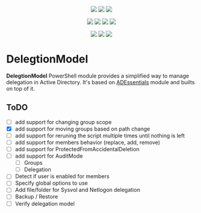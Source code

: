 ﻿<p align="center">
  <a href="https://www.powershellgallery.com/packages/DelegtionModel"><img src="https://img.shields.io/powershellgallery/v/DelegtionModel.svg"></a>
  <a href="https://www.powershellgallery.com/packages/DelegtionModel"><img src="https://img.shields.io/powershellgallery/vpre/DelegtionModel.svg?label=powershell%20gallery%20preview&colorB=yellow"></a>
  <a href="https://github.com/EvotecIT/DelegtionModel"><img src="https://img.shields.io/github/license/EvotecIT/DelegtionModel.svg"></a>
</p>

<p align="center">
  <a href="https://www.powershellgallery.com/packages/DelegtionModel"><img src="https://img.shields.io/powershellgallery/p/DelegtionModel.svg"></a>
  <a href="https://github.com/EvotecIT/DelegtionModel"><img src="https://img.shields.io/github/languages/top/evotecit/DelegtionModel.svg"></a>
  <a href="https://github.com/EvotecIT/DelegtionModel"><img src="https://img.shields.io/github/languages/code-size/evotecit/DelegtionModel.svg"></a>
  <a href="https://www.powershellgallery.com/packages/DelegtionModel"><img src="https://img.shields.io/powershellgallery/dt/DelegtionModel.svg"></a>
</p>

<p align="center">
  <a href="https://twitter.com/PrzemyslawKlys"><img src="https://img.shields.io/twitter/follow/PrzemyslawKlys.svg?label=Twitter%20%40PrzemyslawKlys&style=social"></a>
  <a href="https://evotec.xyz/hub"><img src="https://img.shields.io/badge/Blog-evotec.xyz-2A6496.svg"></a>
  <a href="https://www.linkedin.com/in/pklys"><img src="https://img.shields.io/badge/LinkedIn-pklys-0077B5.svg?logo=LinkedIn"></a>
</p>

# DelegtionModel

**DelegtionModel** PowerShell module provides a simplified way to manage delegation in Active Directory. It's based on [ADEssentials](https://github.com/EvotecIT/ADEssentials) module and builts on top of it.

## ToDO

- [ ] add support for changing group scope
- [x] add support for moving groups based on path change
- [ ] add support for reruning the script multiple times until nothing is left
- [ ] add support for members behavior (replace, add, remove)
- [ ] add support for ProtectedFromAccidentalDeletion
- [ ] add support for AuditMode
  - [ ] Groups
  - [ ] Delegation
- [ ] Detect if user is enabled for members
- [ ] Specify global options to use
- [ ] Add file/folder for Sysvol and Netlogon delegation
- [ ] Backup / Restore
- [ ] Verify delegation model